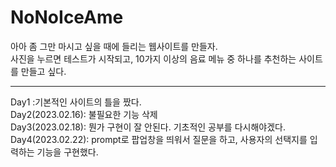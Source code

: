 # NoNoIceAme
 아아 좀 그만 마시고 싶을 때에 들리는 웹사이트를 만들자. <br>
 사진을 누르면 테스트가 시작되고, 10가지 이상의 음료 메뉴 중 하나를 추천하는 사이트를 만들고 싶다.
<hr>
Day1 :기본적인 사이트의 틀을 짰다.<br> 
Day2(2023.02.16): 불필요한 기능 삭제<br>
Day3(2023.02.18): 뭔가 구현이 잘 안된다. 기초적인 공부를 다시해야겠다.<br>
Day4(2023.02.22): prompt로 팝업창을 띄워서 질문을 하고, 사용자의 선택지를 입력하는 기능을 구현했다.

